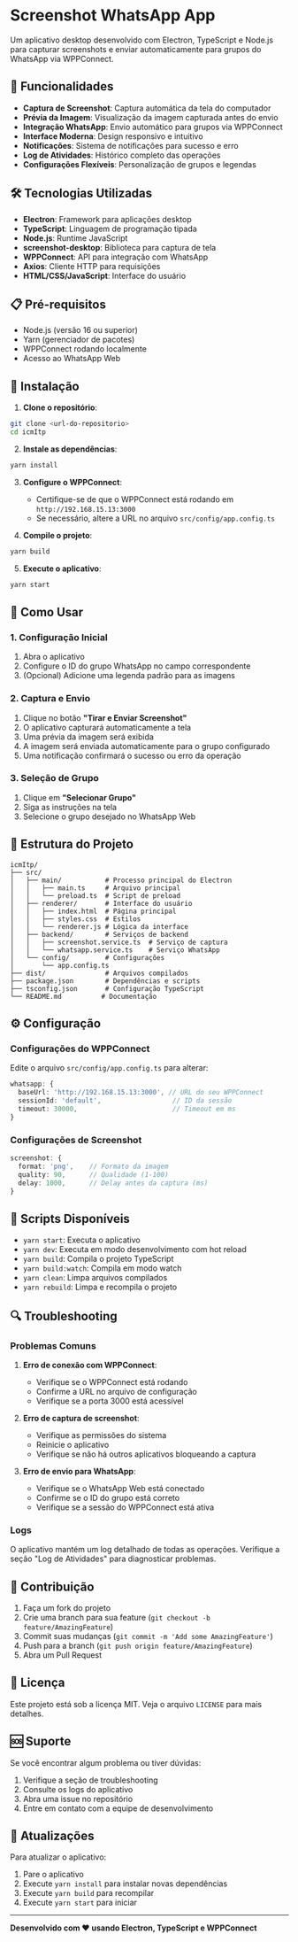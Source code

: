 # Screenshot WhatsApp App

Um aplicativo desktop desenvolvido com Electron, TypeScript e Node.js para capturar screenshots e enviar automaticamente para grupos do WhatsApp via WPPConnect.

## 🚀 Funcionalidades

- **Captura de Screenshot**: Captura automática da tela do computador
- **Prévia da Imagem**: Visualização da imagem capturada antes do envio
- **Integração WhatsApp**: Envio automático para grupos via WPPConnect
- **Interface Moderna**: Design responsivo e intuitivo
- **Notificações**: Sistema de notificações para sucesso e erro
- **Log de Atividades**: Histórico completo das operações
- **Configurações Flexíveis**: Personalização de grupos e legendas

## 🛠️ Tecnologias Utilizadas

- **Electron**: Framework para aplicações desktop
- **TypeScript**: Linguagem de programação tipada
- **Node.js**: Runtime JavaScript
- **screenshot-desktop**: Biblioteca para captura de tela
- **WPPConnect**: API para integração com WhatsApp
- **Axios**: Cliente HTTP para requisições
- **HTML/CSS/JavaScript**: Interface do usuário

## 📋 Pré-requisitos

- Node.js (versão 16 ou superior)
- Yarn (gerenciador de pacotes)
- WPPConnect rodando localmente
- Acesso ao WhatsApp Web

## 🔧 Instalação

1. **Clone o repositório**:
```bash
git clone <url-do-repositorio>
cd icmItp
```

2. **Instale as dependências**:
```bash
yarn install
```

3. **Configure o WPPConnect**:
   - Certifique-se de que o WPPConnect está rodando em `http://192.168.15.13:3000`
   - Se necessário, altere a URL no arquivo `src/config/app.config.ts`

4. **Compile o projeto**:
```bash
yarn build
```

5. **Execute o aplicativo**:
```bash
yarn start
```

## 🎯 Como Usar

### 1. Configuração Inicial

1. Abra o aplicativo
2. Configure o ID do grupo WhatsApp no campo correspondente
3. (Opcional) Adicione uma legenda padrão para as imagens

### 2. Captura e Envio

1. Clique no botão **"Tirar e Enviar Screenshot"**
2. O aplicativo capturará automaticamente a tela
3. Uma prévia da imagem será exibida
4. A imagem será enviada automaticamente para o grupo configurado
5. Uma notificação confirmará o sucesso ou erro da operação

### 3. Seleção de Grupo

1. Clique em **"Selecionar Grupo"**
2. Siga as instruções na tela
3. Selecione o grupo desejado no WhatsApp Web

## 📁 Estrutura do Projeto

```
icmItp/
├── src/
│   ├── main/           # Processo principal do Electron
│   │   ├── main.ts     # Arquivo principal
│   │   └── preload.ts  # Script de preload
│   ├── renderer/       # Interface do usuário
│   │   ├── index.html  # Página principal
│   │   ├── styles.css  # Estilos
│   │   └── renderer.js # Lógica da interface
│   ├── backend/        # Serviços de backend
│   │   ├── screenshot.service.ts  # Serviço de captura
│   │   └── whatsapp.service.ts    # Serviço WhatsApp
│   └── config/         # Configurações
│       └── app.config.ts
├── dist/               # Arquivos compilados
├── package.json        # Dependências e scripts
├── tsconfig.json       # Configuração TypeScript
└── README.md          # Documentação
```

## ⚙️ Configuração

### Configurações do WPPConnect

Edite o arquivo `src/config/app.config.ts` para alterar:

```typescript
whatsapp: {
  baseUrl: 'http://192.168.15.13:3000', // URL do seu WPPConnect
  sessionId: 'default',                  // ID da sessão
  timeout: 30000,                        // Timeout em ms
}
```

### Configurações de Screenshot

```typescript
screenshot: {
  format: 'png',    // Formato da imagem
  quality: 90,      // Qualidade (1-100)
  delay: 1000,      // Delay antes da captura (ms)
}
```

## 🚀 Scripts Disponíveis

- `yarn start`: Executa o aplicativo
- `yarn dev`: Executa em modo desenvolvimento com hot reload
- `yarn build`: Compila o projeto TypeScript
- `yarn build:watch`: Compila em modo watch
- `yarn clean`: Limpa arquivos compilados
- `yarn rebuild`: Limpa e recompila o projeto

## 🔍 Troubleshooting

### Problemas Comuns

1. **Erro de conexão com WPPConnect**:
   - Verifique se o WPPConnect está rodando
   - Confirme a URL no arquivo de configuração
   - Verifique se a porta 3000 está acessível

2. **Erro de captura de screenshot**:
   - Verifique as permissões do sistema
   - Reinicie o aplicativo
   - Verifique se não há outros aplicativos bloqueando a captura

3. **Erro de envio para WhatsApp**:
   - Verifique se o WhatsApp Web está conectado
   - Confirme se o ID do grupo está correto
   - Verifique se a sessão do WPPConnect está ativa

### Logs

O aplicativo mantém um log detalhado de todas as operações. Verifique a seção "Log de Atividades" para diagnosticar problemas.

## 🤝 Contribuição

1. Faça um fork do projeto
2. Crie uma branch para sua feature (`git checkout -b feature/AmazingFeature`)
3. Commit suas mudanças (`git commit -m 'Add some AmazingFeature'`)
4. Push para a branch (`git push origin feature/AmazingFeature`)
5. Abra um Pull Request

## 📄 Licença

Este projeto está sob a licença MIT. Veja o arquivo `LICENSE` para mais detalhes.

## 🆘 Suporte

Se você encontrar algum problema ou tiver dúvidas:

1. Verifique a seção de troubleshooting
2. Consulte os logs do aplicativo
3. Abra uma issue no repositório
4. Entre em contato com a equipe de desenvolvimento

## 🔄 Atualizações

Para atualizar o aplicativo:

1. Pare o aplicativo
2. Execute `yarn install` para instalar novas dependências
3. Execute `yarn build` para recompilar
4. Execute `yarn start` para iniciar

---

**Desenvolvido com ❤️ usando Electron, TypeScript e WPPConnect** 